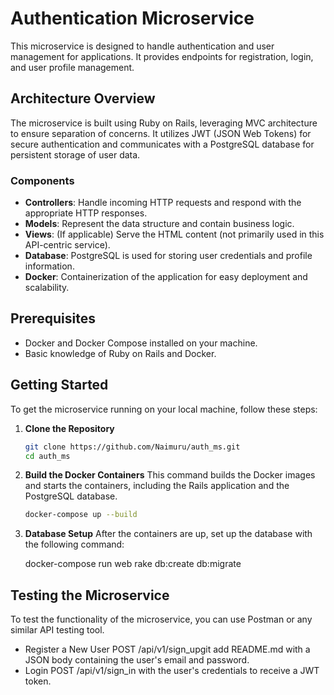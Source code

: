 # Authentication Microservice

This microservice is designed to handle authentication and user management for applications. It provides endpoints for registration, login, and user profile management.

## Architecture Overview

The microservice is built using Ruby on Rails, leveraging MVC architecture to ensure separation of concerns. It utilizes JWT (JSON Web Tokens) for secure authentication and communicates with a PostgreSQL database for persistent storage of user data.

### Components

- **Controllers**: Handle incoming HTTP requests and respond with the appropriate HTTP responses.
- **Models**: Represent the data structure and contain business logic.
- **Views**: (If applicable) Serve the HTML content (not primarily used in this API-centric service).
- **Database**: PostgreSQL is used for storing user credentials and profile information.
- **Docker**: Containerization of the application for easy deployment and scalability.

## Prerequisites

- Docker and Docker Compose installed on your machine.
- Basic knowledge of Ruby on Rails and Docker.

## Getting Started

To get the microservice running on your local machine, follow these steps:

1. **Clone the Repository**

   ```bash
   git clone https://github.com/Naimuru/auth_ms.git
   cd auth_ms

2. **Build the Docker Containers**
This command builds the Docker images and starts the containers, including the Rails application and the PostgreSQL database.

    ```bash
    docker-compose up --build
    

3. **Database Setup**
After the containers are up, set up the database with the following command:

    docker-compose run web rake db:create db:migrate
    

## Testing the Microservice

To test the functionality of the microservice, you can use Postman or any similar API testing tool.

- Register a New User
POST /api/v1/sign_upgit add README.md
 with a JSON body containing the user's email and password.
- Login
POST /api/v1/sign_in with the user's credentials to receive a JWT token.